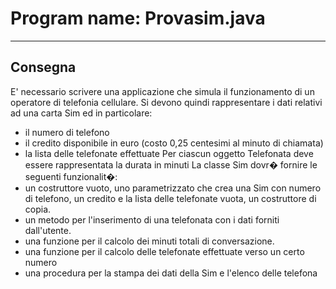 # Program name: Provasim.java

---

## Consegna

E&#39; necessario scrivere una applicazione che simula il funzionamento di un operatore di telefonia
cellulare.
Si devono quindi rappresentare i dati relativi ad una carta Sim ed in particolare:

- il numero di telefono
- il credito disponibile in euro (costo 0,25 centesimi al minuto di chiamata)
- la lista delle telefonate effettuate
  Per ciascun oggetto Telefonata deve essere rappresentata la durata in minuti
  La classe Sim dovr� fornire le seguenti funzionalit�:
- un costruttore vuoto, uno parametrizzato che crea una Sim con numero di telefono, un credito e la
  lista delle telefonate vuota, un costruttore di copia.
- un metodo per l&#39;inserimento di una telefonata con i dati forniti dall&#39;utente.
- una funzione per il calcolo dei minuti totali di conversazione.
- una funzione per il calcolo delle telefonate effettuate verso un certo numero
- una procedura per la stampa dei dati della Sim e l&#39;elenco delle telefona
